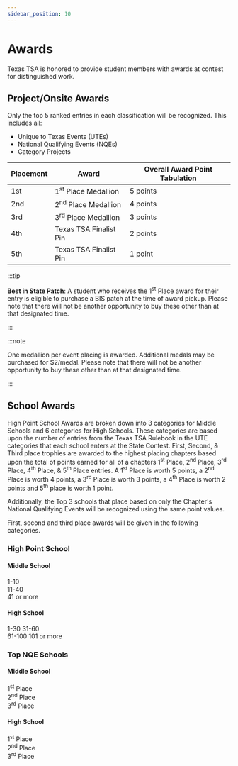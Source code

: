 ```yaml
---
sidebar_position: 10
---
```


# Awards

Texas TSA is honored to provide student members with awards at contest for distinguished work.

## Project/Onsite Awards

Only the top 5 ranked entries in each classification will be recognized. This includes all:

- Unique to Texas Events (UTEs)
- National Qualifying Events (NQEs)
- Category Projects

| Placement | Award                          | Overall Award Point Tabulation |
| --------- | ------------------------------ | ------------------------------ |
| 1st       | 1<sup>st</sup> Place Medallion | 5 points                       |
| 2nd       | 2<sup>nd</sup> Place Medallion | 4 points                       |
| 3rd       | 3<sup>rd</sup> Place Medallion | 3 points                       |
| 4th       | Texas TSA Finalist Pin         | 2 points                       |
| 5th       | Texas TSA Finalist Pin         | 1 point                        |

:::tip

**Best in State Patch**: A student who receives the 1<sup>st</sup> Place award for their entry is eligible to purchase a BIS patch at the time of award pickup. Please note that there will not be another opportunity to buy these other than at that designated time.

:::

:::note

One medallion per event placing is awarded. Additional medals may be purchased for $2/medal. Please note that there will not be another opportunity to buy these other than at that designated time.

:::

## School Awards

High Point School Awards are broken down into 3 categories for Middle Schools and 6 categories for High Schools. These categories are based upon the number of entries from the Texas TSA Rulebook in the UTE categories that each school enters at the State Contest. First, Second, & Third place trophies are awarded to the highest placing chapters based upon the total of points earned for all of a chapters 1<sup>st</sup> Place, 2<sup>nd</sup> Place, 3<sup>rd</sup> Place, 4<sup>th</sup> Place, & 5<sup>th</sup> Place entries. A 1<sup>st</sup> Place is worth 5 points, a 2<sup>nd</sup> Place is worth 4 points, a 3<sup>rd</sup> Place is worth 3 points, a 4<sup>th</sup> Place is worth 2 points and 5<sup>th</sup> place is worth 1 point.

Additionally, the Top 3 schools that place based on only the Chapter's National Qualifying Events will be recognized using the same point values.

First, second and third place awards will be given in the following categories.

### High Point School

#### Middle School

1-10  
11-40  
41 or more

#### High School

1-30
31-60  
61-100 
101 or more

### Top NQE Schools

#### Middle School

1<sup>st</sup> Place  
2<sup>nd</sup> Place  
3<sup>rd</sup> Place

#### High School

1<sup>st</sup> Place  
2<sup>nd</sup> Place  
3<sup>rd</sup> Place
